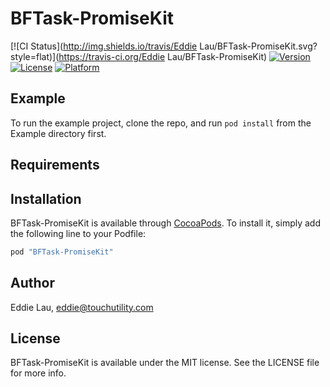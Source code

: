# BFTask-PromiseKit

[![CI Status](http://img.shields.io/travis/Eddie Lau/BFTask-PromiseKit.svg?style=flat)](https://travis-ci.org/Eddie Lau/BFTask-PromiseKit)
[![Version](https://img.shields.io/cocoapods/v/BFTask-PromiseKit.svg?style=flat)](http://cocoapods.org/pods/BFTask-PromiseKit)
[![License](https://img.shields.io/cocoapods/l/BFTask-PromiseKit.svg?style=flat)](http://cocoapods.org/pods/BFTask-PromiseKit)
[![Platform](https://img.shields.io/cocoapods/p/BFTask-PromiseKit.svg?style=flat)](http://cocoapods.org/pods/BFTask-PromiseKit)

## Example

To run the example project, clone the repo, and run `pod install` from the Example directory first.

## Requirements

## Installation

BFTask-PromiseKit is available through [CocoaPods](http://cocoapods.org). To install
it, simply add the following line to your Podfile:

```ruby
pod "BFTask-PromiseKit"
```

## Author

Eddie Lau, eddie@touchutility.com

## License

BFTask-PromiseKit is available under the MIT license. See the LICENSE file for more info.
